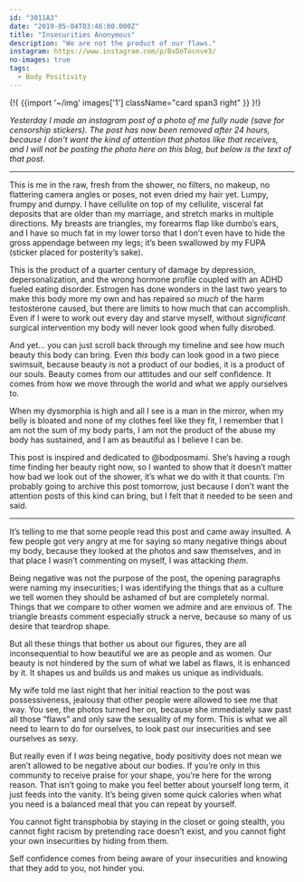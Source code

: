 ```yaml
---
id: "3011A3"
date: "2019-05-04T03:46:00.000Z"
title: "Insecurities Anonymous"
description: "We are not the product of our flaws."
instagram: https://www.instagram.com/p/BxDoTocnve3/
no-images: true
tags:
  - Body Positivity
---
```


{!{
  {{import '~/img' images['1']
    className="card span3 right"
  }}
}!}

_Yesterday I made an instagram post of a photo of me fully nude (save for censorship stickers). The post has now been removed after 24 hours, because I don't want the kind of attention that photos like that receives, and I will not be posting the photo here on this blog, but below is the text of that post._

---

This is me in the raw, fresh from the shower, no filters, no makeup, no flattering camera angles or poses, not even dried my hair yet. Lumpy, frumpy and dumpy. I have cellulite on top of my cellulite, visceral fat deposits that are older than my marriage, and stretch marks in multiple directions. My breasts are triangles, my forearms flap like dumbo’s ears, and I have so much fat in my lower torso that I don’t even have to hide the gross appendage between my legs; it’s been swallowed by my FUPA (sticker placed for posterity’s sake).

This is the product of a quarter century of damage by depression, depersonalization, and the wrong hormone profile coupled with an ADHD fueled eating disorder. Estrogen has done wonders in the last two years to make this body more my own and has repaired *so much* of the harm testosterone caused, but there are limits to how much that can accomplish. Even if I were to work out every day and starve myself, without *significant* surgical intervention my body will never look good when fully disrobed.

And yet... you can just scroll back through my timeline and see how much beauty this body can bring. Even *this* body can look good in a two piece swimsuit, because beauty is not a product of our bodies, it is a product of our souls. Beauty comes from our attitudes and our self confidence. It comes from how we move through the world and what we apply ourselves to.

When my dysmorphia is high and all I see is a man in the mirror, when my belly is bloated and none of my clothes feel like they fit, I remember that I am not the sum of my body parts, I am not the product of the abuse my body has sustained, and I am as beautiful as I believe I can be.

This post is inspired and dedicated to @bodposmami. She’s having a rough time finding her beauty right now, so I wanted to show that it doesn’t matter how bad we look out of the shower, it’s what we do with it that counts. I’m probably going to archive this post tomorrow, just because I don’t want the attention posts of this kind can bring, but I felt that it needed to be seen and said.

---

It’s telling to me that some people read this post and came away insulted. A few people got very angry at me for saying so many negative things about my body, because they looked at the photos and saw themselves, and in that place I wasn’t commenting on myself, I was attacking *them*.

Being negative was not the purpose of the post, the opening paragraphs were naming my insecurities; I was identifying the things that as a culture we tell women they should be ashamed of but are completely normal. Things that we compare to other women we admire and are envious of. The triangle breasts comment especially struck a nerve, because so many of us desire that teardrop shape.

But all these things that bother us about our figures, they are all inconsequential to how beautiful we are as people and as women. Our beauty is not hindered by the sum of what we label as flaws, it is enhanced by it. It shapes us and builds us and makes us unique as individuals.

My wife told me last night that her initial reaction to the post was possessiveness, jealousy that other people were allowed to see me that way. You see, the photos turned her on, because she immediately saw past all those “flaws” and only saw the sexuality of my form. This is what we all need to learn to do for ourselves, to look past our insecurities and see ourselves as sexy.

But really even if I *was* being negative, body positivity does not mean we aren’t allowed to be negative about our bodies. If you’re only in this community to receive praise for your shape, you’re here for the wrong reason. That isn’t going to make you feel better about yourself long term, it just feeds into the vanity. It’s being given some quick calories when what you need is a balanced meal that you can repeat by yourself.

You cannot fight transphobia by staying in the closet or going stealth, you cannot fight racism by pretending race doesn’t exist, and you cannot fight your own insecurities by hiding from them.

Self confidence comes from being aware of your insecurities and knowing that they add to you, not hinder you.
